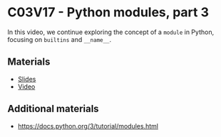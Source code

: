 # C03V17 - Python modules, part 3

In this video, we continue exploring the concept of a `module` in Python, focusing on `builtins` and `__name__`.


## Materials

* [Slides](https://docs.google.com/presentation/d/1tmIMusvVERNjE5mvKFmLNIzG8t42DNB09omCrN-uNhc/edit?usp=sharing)
* [Video](https://www.youtube.com/watch?v=nIEkHsLapno)

## Additional materials

* <https://docs.python.org/3/tutorial/modules.html>
